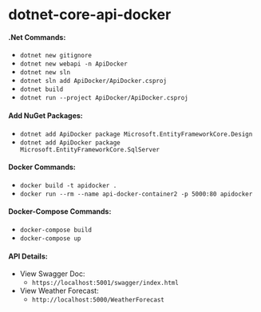 # dotnet-core-api-docker

#### .Net Commands:
* `dotnet new gitignore`
* `dotnet new webapi -n ApiDocker`
* `dotnet new sln`
* `dotnet sln add ApiDocker/ApiDocker.csproj`
* `dotnet build`
* `dotnet run --project ApiDocker/ApiDocker.csproj`

#### Add NuGet Packages:
* `dotnet add ApiDocker package Microsoft.EntityFrameworkCore.Design`
* `dotnet add ApiDocker package Microsoft.EntityFrameworkCore.SqlServer`

#### Docker Commands:
* `docker build -t apidocker .`
* `docker run --rm --name api-docker-container2 -p 5000:80 apidocker`

#### Docker-Compose Commands:
* `docker-compose build`
* `docker-compose up`


#### API Details:
* View Swagger Doc:
  * `https://localhost:5001/swagger/index.html`
* View Weather Forecast:
  * `http://localhost:5000/WeatherForecast`
